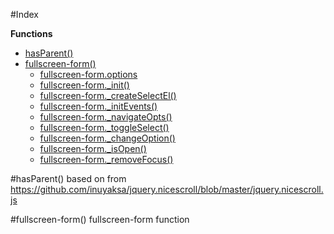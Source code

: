 #Index

**Functions**

* [hasParent()](#hasParent)
* [fullscreen-form()](#fullscreen-form)
  * [fullscreen-form.options](#fullscreen-form#options)
  * [fullscreen-form._init()](#fullscreen-form#_init)
  * [fullscreen-form._createSelectEl()](#fullscreen-form#_createSelectEl)
  * [fullscreen-form._initEvents()](#fullscreen-form#_initEvents)
  * [fullscreen-form._navigateOpts()](#fullscreen-form#_navigateOpts)
  * [fullscreen-form._toggleSelect()](#fullscreen-form#_toggleSelect)
  * [fullscreen-form._changeOption()](#fullscreen-form#_changeOption)
  * [fullscreen-form._isOpen()](#fullscreen-form#_isOpen)
  * [fullscreen-form._removeFocus()](#fullscreen-form#_removeFocus)
 
<a name="hasParent"></a>
#hasParent()
based on from https://github.com/inuyaksa/jquery.nicescroll/blob/master/jquery.nicescroll.js

<a name="fullscreen-form"></a>
#fullscreen-form()
fullscreen-form function

